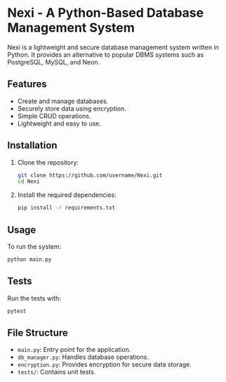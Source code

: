 # Nexi - A Python-Based Database Management System

Nexi is a lightweight and secure database management system written in Python. It provides an alternative to popular DBMS systems such as PostgreSQL, MySQL, and Neon.

## Features
- Create and manage databases.
- Securely store data using encryption.
- Simple CRUD operations.
- Lightweight and easy to use.

## Installation
1. Clone the repository:
   ```bash
   git clone https://github.com/username/Nexi.git
   cd Nexi
   ```

2. Install the required dependencies:
   ```bash
   pip install -r requirements.txt
   ```

## Usage
To run the system:
```bash
python main.py
```

## Tests
Run the tests with:
```bash
pytest
```

## File Structure
- `main.py`: Entry point for the application.
- `db_manager.py`: Handles database operations.
- `encryption.py`: Provides encryption for secure data storage.
- `tests/`: Contains unit tests.
